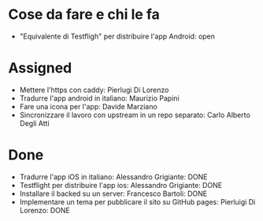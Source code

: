 # Cose da fare e chi le fa

- "Equivalente di Testfligh" per distribuire l'app Android: open

# Assigned

- Mettere l'https con caddy: Pierlugi Di Lorenzo
- Tradurre l'app android in italiano: Maurizio Papini
- Fare una icona per l'app: Davide Marziano
- Sincronizzare il lavoro con upstream in un repo separato: Carlo Alberto Degli Atti



# Done
- Tradurre l'app iOS in italiano:  Alessandro Grigiante: DONE
- Testflight per distribuire l'app ios: Alessandro Grigiante: DONE
- Installare il backed su un server: Francesco Bartoli: DONE
- Implementare un tema per pubblicare il sito su GitHub pages: Pierluigi Di Lorenzo: DONE

